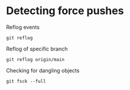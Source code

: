 # Detecting force pushes

Reflog events

```
git reflog
```

Reflog of specific branch

```
git reflog origin/main
```

Checking for dangling objects

```
git fsck --full
```
